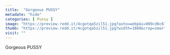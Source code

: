 ```yaml
---
title:  "Gorgeous PUSSY"
metadate: "hide"
categories: [ Pussy ]
image: "https://preview.redd.it/4cgotqa5zil51.jpg?auto=webp&s=909cd6c67304ba87e208c007da81b4adea0f9f9d"
thumb: "https://preview.redd.it/4cgotqa5zil51.jpg?width=1080&crop=smart&auto=webp&s=db09756a1bd3fb6106a40bc9f1c29b53efa83964"
visit: ""
---
```

Gorgeous PUSSY
